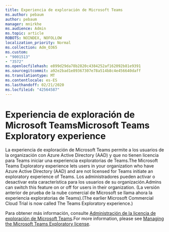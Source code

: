 ```yaml
---
title: Experiencia de exploración de Microsoft Teams
ms.author: pebaum
author: pebaum
manager: mnirkhe
ms.audience: Admin
ms.topic: article
ROBOTS: NOINDEX, NOFOLLOW
localization_priority: Normal
ms.collection: Adm_O365
ms.custom:
- "9001513"
- "3572"
ms.openlocfilehash: e899d29da78b2820c4384252af162092b81e9391
ms.sourcegitcommit: a92e2bad1e89367307e78a514b8c4e456640daff
ms.translationtype: MT
ms.contentlocale: es-ES
ms.lasthandoff: 02/21/2020
ms.locfileid: "42564587"
---
```

# <a name="microsoft-teams-exploratory-experience"></a><span data-ttu-id="4f828-102">Experiencia de exploración de Microsoft Teams</span><span class="sxs-lookup"><span data-stu-id="4f828-102">Microsoft Teams Exploratory experience</span></span>

<span data-ttu-id="4f828-103">La experiencia de exploración de Microsoft Teams permite a los usuarios de la organización con Azure Active Directory (AAD) y que no tienen licencia para Teams iniciar una experiencia exploratorias de Teams.</span><span class="sxs-lookup"><span data-stu-id="4f828-103">The Microsoft Teams Exploratory experience lets users in your organization who have Azure Active Directory (AAD) and are not licensed for Teams initiate an exploratory experience of Teams.</span></span> <span data-ttu-id="4f828-104">Los administradores pueden activar o desactivar esta característica para los usuarios de su organización.</span><span class="sxs-lookup"><span data-stu-id="4f828-104">Admins can switch this feature on or off for users in their organization.</span></span> <span data-ttu-id="4f828-105">(La versión anterior de prueba de la nube comercial de Microsoft se llama ahora la experiencia exploratorias de Teams).</span><span class="sxs-lookup"><span data-stu-id="4f828-105">(The earlier Microsoft Commercial Cloud Trial is now called The Teams Exploratory experience.)</span></span>

<span data-ttu-id="4f828-106">Para obtener más información, consulte [Administración de la licencia de exploración de Microsoft Teams](https://docs.microsoft.com/microsoftteams/teams-exploratory/).</span><span class="sxs-lookup"><span data-stu-id="4f828-106">For more information, please see [Managing the Microsoft Teams Exploratory license](https://docs.microsoft.com/microsoftteams/teams-exploratory/).</span></span>
